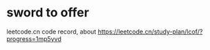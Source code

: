 # sword to offer

leetcode.cn code record, about https://leetcode.cn/study-plan/lcof/?progress=1mp5yvd